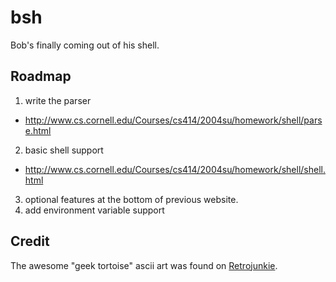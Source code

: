# bsh
Bob's finally coming out of his shell.

## Roadmap
1. write the parser
  - http://www.cs.cornell.edu/Courses/cs414/2004su/homework/shell/parse.html
2. basic shell support
  - http://www.cs.cornell.edu/Courses/cs414/2004su/homework/shell/shell.html
3. optional features at the bottom of previous website.
4. add environment variable support

## Credit
The awesome "geek tortoise" ascii art was found on
[Retrojunkie](http://www.retrojunkie.com/asciiart/animals/turtles.htm).

